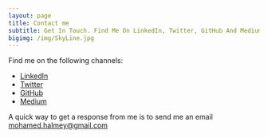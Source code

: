 ```yaml
---
layout: page
title: Contact me
subtitle: Get In Touch. Find Me On LinkedIn, Twitter, GitHub And Medium.
bigimg: /img/SkyLine.jpg
---
```

<meta name="theme-color" content="#ffd6008c" />            


Find me on the following channels:

- <a href="https://www.linkedin.com/in/mohamedhelmy" target="_blank">LinkedIn</a>
- <a href="http://twitter.com/MHelmyMashali" target="_blank">Twitter</a>
- <a href="https://github.com/M-Helmy" target="_blank">GitHub</a>
- <a href="https://medium.com/@MohamedHelmyMashali" target="_blank">Medium</a>

A quick way to get a response from me is to send me an email <a href="mailto:mohamed.halmey@gmail.com">mohamed.halmey@gmail.com</a><br>

